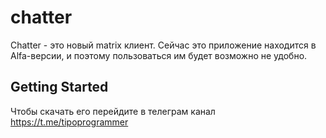 # chatter

Chatter - это новый matrix клиент. Сейчас это приложение находится в Alfa-версии, и поэтому пользоваться им будет возможно не удобно.

## Getting Started

Чтобы скачать его перейдите в телеграм канал https://t.me/tipoprogrammer

